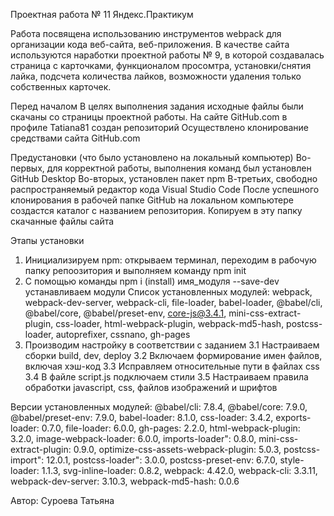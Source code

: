 Проектная работа № 11 Яндекс.Практикум

Работа посвящена использованию инструментов webpack для организации кода веб-сайта, веб-приложения.
В качестве сайта используются наработки проектной работы № 9, в которой создавалась страница с карточками,
функционалом просомтра, установки/снятия лайка, подсчета количества лайков, возможности удаления только 
собственных карточек.

Перед началом
В целях выполнения задания исходные файлы были скачаны со страницы проектной работы.
На сайте GitHub.com в профиле Tatiana81 создан репозиторий
Осуществлено клонирование средствами сайта GitHub.com

Предустановки (что было установлено на локальный компьютер)
Во-первых, для корректной работы, выполнения команд был установлен GitHub Desktop
Во-вторых, установлен пакет npm
В-третьих, свободно распространяемый редактор кода Visual Studio Code
После успешного клонирования в рабочей папке GitHub на локальном компьютере создастся каталог с названием репозитория.
Копируем в эту папку скачанные файлы сайта

Этапы установки
1. Инициализируем npm: открываем терминал, переходим в рабочую папку репоозитория и выполняем команду npm init
2. С помощью команды npm i (install) имя_модуля --save-dev устанавливаем модули
   Список установленных модулей: webpack, webpack-dev-server, webpack-cli, file-loader, babel-loader, @babel/cli, @babel/core, @babel/preset-env, core-js@3.4.1, mini-css-extract-plugin, css-loader, html-webpack-plugin, webpack-md5-hash, postcss-loader,
   autoprefixer, cssnano, gh-pages
3. Производим настройку в соответствии с заданием
3.1 Настраиваем сборки build, dev, deploy
3.2 Включаем формирование имен файлов, включая хэш-код
3.3 Исправляем относительные пути в файлах css
3.4 В файле script.js подключаем стили
3.5 Настраиваем правила обработки javascript, css, файлов изображений и шрифтов

Версии установленных модулей:
@babel/cli: 7.8.4,
@babel/core: 7.9.0,
@babel/preset-env: 7.9.0,
babel-loader: 8.1.0,
css-loader: 3.4.2,
exports-loader: 0.7.0,
file-loader: 6.0.0,
gh-pages: 2.2.0,
html-webpack-plugin: 3.2.0,
image-webpack-loader: 6.0.0,
imports-loader": 0.8.0,
mini-css-extract-plugin: 0.9.0,
optimize-css-assets-webpack-plugin: 5.0.3,
postcss-import": 12.0.1,
postcss-loader": 3.0.0,
postcss-preset-env: 6.7.0,
style-loader: 1.1.3,
svg-inline-loader: 0.8.2,
webpack: 4.42.0,
webpack-cli: 3.3.11,
webpack-dev-server: 3.10.3,
webpack-md5-hash: 0.0.6

Автор: Суроева Татьяна
